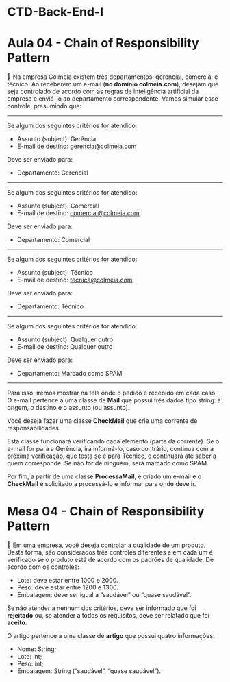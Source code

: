 # CTD-Back-End-I

# Aula 04 - Chain of Responsibility Pattern
📝 Na empresa Colmeia existem três departamentos: gerencial, comercial e técnico. Ao receberem um e-mail (**no domínio colmeia.com**), desejam que seja controlado de acordo com as regras de inteligência artificial da empresa e enviá-lo ao departamento correspondente. Vamos simular esse controle, presumindo que:

----------------------------------------------
Se algum dos seguintes critérios for atendido: 
- Assunto (subject): Gerência 
- E-mail de destino: gerencia@colmeia.com

Deve ser enviado para:
- Departamento: Gerencial
----------------------------------------------
Se algum dos seguintes critérios for atendido: 
- Assunto (subject): Comercial 
- E-mail de destino: comercial@colmeia.com

Deve ser enviado para:
- Departamento: Comercial
----------------------------------------------
Se algum dos seguintes critérios for atendido: 
- Assunto (subject): Técnico 
- E-mail de destino: tecnica@colmeia.com

Deve ser enviado para: 
- Departamento: Técnico
----------------------------------------------
Se algum dos seguintes critérios for atendido: 
- Assunto (subject): Qualquer outro 
- E-mail de destino: Qualquer outro

Deve ser enviado para: 
- Departamento: Marcado como SPAM
----------------------------------------------

Para isso, iremos mostrar na tela onde o pedido é recebido em cada caso. O e-mail pertence a uma classe de **Mail** que possui três dados tipo string: a origem, o destino e o assunto (ou assunto).

Você deseja fazer uma classe **CheckMail** que crie uma corrente de responsabilidades.

Esta classe funcionará verificando cada elemento (parte da corrente). Se o e-mail for para a Gerência, irá informá-lo, caso contrário, continua com a próxima verificação, que testa se é para Técnico, e continuará até saber a quem corresponde. Se não for de ninguém, será marcado como SPAM.

Por fim, a partir de uma classe **ProcessaMail**, é criado um e-mail e o **CheckMail** é solicitado a processá-lo e informar para onde deve ir.

# Mesa 04 - Chain of Responsibility Pattern
📝 Em uma empresa, você deseja controlar a qualidade de um produto. Desta forma, são considerados três controles diferentes e em cada um é verificado se o produto está de acordo com os padrões de qualidade. De acordo com os controles:
- Lote: deve estar entre 1000 e 2000.
- Peso: deve estar entre 1200 e 1300.
- Embalagem: deve ser igual a “saudável” ou “quase saudável”.

Se não atender a nenhum dos critérios, deve ser informado que foi **rejeitado** ou, se atender a todos os requisitos, deve ser relatado que foi **aceito**.

O artigo pertence a uma classe de **artigo** que possui quatro informações:
- Nome: String;
- Lote: int;
- Peso: int;
- Embalagem: String (“saudável”, “quase saudável”).
